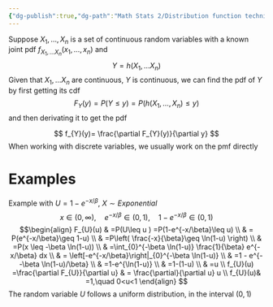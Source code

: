 ```yaml
---
{"dg-publish":true,"dg-path":"Math Stats 2/Distribution function technique.md","permalink":"/math-stats-2/distribution-function-technique/","created":"2025-01-25T18:58:44.401-05:00","updated":"2025-07-07T17:51:56.036-04:00"}
---
```


Suppose $X_{1},\dots,X_{n}$ is a set of continuous random variables with a known joint pdf $f_{X_{1},\dots X_{n}}(x_{1},\dots,x_{n})$ and
$$
Y=h(X_{1},\dots X_{n})
$$
Given that $X_{1},\dots X_{n}$ are continuous, $Y$ is continuous, we can find the pdf of $Y$ by first getting its cdf 
$$
F_{Y}(y)=P(Y\leq y)=P(h(X_{1},\dots ,X_{n})\leq y)
$$
and then derivating it to get the pdf

$$
f_{Y}(y)= \frac{\partial F_{Y}(y)}{\partial y}
$$
When working with discrete variables, we usually work on the pmf directly

# Examples


Example with $U=1-e^{-x/\beta}$, $X\sim Exponential$ 
$$
x\in(0,\infty), \quad e^{-x/\beta}\in(0,1), \quad 1-e^{-x/\beta}\in(0,1)
$$
$$\begin{align}
F_{U}(u) & =P(U\leq u )  =P(1-e^{-x/\beta}\leq u) \\
 & = P(e^{-x/\beta}\geq 1-u) \\
  & =P\left( \frac{-x}{\beta}\geq \ln(1-u) \right) \\
 & =P(x \leq -\beta \ln(1-u)) \\
 & =\int_{0}^{-\beta \ln(1-u)} \frac{1}{\beta} e^{-x/\beta} dx \\
 & = \left[-e^{-x/\beta}\right|_{0}^{-\beta \ln(1-u)} \\
 & =1 - e^{- -\beta \ln(1-u)/\beta} \\
 & =1-e^{\ln(1-u)} \\
 & =1-(1-u) \\
 & =u \\
f_{U}(u) =\frac{\partial F_{U}}{\partial u} & = \frac{\partial}{\partial u} u  \\
 f_{U}(u)& =1,\quad 0<u<1
\end{align}
$$
The random variable $U$ follows a uniform distribution, in the interval $(0,1)$